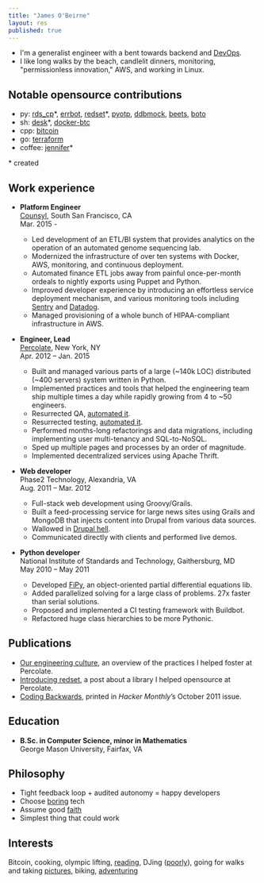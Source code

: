 ```yaml
---
title: "James O'Beirne"
layout: res
published: true
---
```


- I'm a generalist engineer with a bent towards backend and
  [DevOps](https://twitter.com/devops_borat/status/41587168870797312). 
- I like long walks by the beach, candlelit dinners, monitoring, 
  "permissionless innovation," AWS, and working in Linux.

## Notable opensource contributions

- py: 
  [rds_cp](https://github.com/counsyl/rds_cp)\*,
  [errbot](https://github.com/errbotio/errbot/pulls?utf8=%E2%9C%93&q=is%3Apr+author%3Ajamesob), 
  [redset](https://github.com/percolate/redset)\*, 
  [pyotp](https://github.com/pyotp/pyotp/pull/1),
  [ddbmock](https://github.com/sendgridlabs/ddbmock/commits?author=jamesob),
  [beets](https://github.com/beetbox/beets/pulls?utf8=%E2%9C%93&q=is%3Apr+author%3Ajamesob),
  [boto](https://github.com/boto/boto/pull/1899)
- sh: 
  [desk](https://github.com/jamesob/desk)\*,
  [docker-btc](https://github.com/jamesob/docker-btc)
- cpp:
  [bitcoin](https://github.com/bitcoin/bitcoin/pulls?utf8=%E2%9C%93&q=author%3Ajamesob+)  
- go: 
  [terraform](https://github.com/hashicorp/terraform/pulls?utf8=%E2%9C%93&q=is%3Apr+author%3Ajamesob+)  
- coffee: 
  [jennifer](https://github.com/percolate/jennifer)\*  

\* created

## Work experience

- **Platform Engineer**  
  [Counsyl](https://www.counsyl.com/), South San Francisco, CA  
  Mar. 2015 -  
  
  - Led development of an ETL/BI system that provides analytics on the operation
    of an automated genome sequencing lab.
  - Modernized the infrastructure of over ten systems with Docker,
    AWS, monitoring, and continuous deployment.
  - Automated finance ETL jobs away from painful once-per-month ordeals to
    nightly exports using Puppet and Python.
  - Improved developer experience by introducing
    an effortless service deployment mechanism,
    and various monitoring tools including [Sentry](https://getsentry.com/welcome/)
    and [Datadog](https://www.datadoghq.com/).
  - Managed provisioning of a whole bunch of HIPAA-compliant infrastructure in 
    AWS.

- **Engineer, Lead**  
  [Percolate](https://www.percolate.com/), New York, NY  
  Apr. 2012 – Jan. 2015  
    
  - Built and managed various parts of a large (~140k LOC) distributed 
    (~400 servers) system written in Python.
  - Implemented practices and tools that helped the engineering team ship 
    multiple times a day while rapidly growing from 4 to ~50 engineers. 
  - Resurrected QA, [automated it](https://blog.percolate.com/2012/11/tools-we-use/).
  - Resurrected testing, [automated it](https://blog.percolate.com/2013/02/introducing-jennifer/).
  - Performed months-long refactorings and data migrations, including
    implementing user multi-tenancy and SQL-to-NoSQL.
  - Sped up multiple pages and processes by an order of magnitude.
  - Implemented decentralized services using Apache Thrift.

- **Web developer**  
  Phase2 Technology, Alexandria, VA  
  Aug. 2011 – Mar. 2012  
    
  - Full-stack web development using Groovy/Grails.
  - Built a feed-processing service for large news sites using Grails and
MongoDB that injects content into Drupal from various data sources.
  - Wallowed in [Drupal hell](https://www.drupal.org/project/oauth).
  - Communicated directly with clients and performed live demos.

- **Python developer**  
  National Institute of Standards and Technology, Gaithersburg, MD  
  May 2010 – May 2011  
    
  - Developed [FiPy](http://www.ctcms.nist.gov/fipy/), an object-oriented
partial differential equations lib.
  - Added parallelized solving for a large class of problems. 27x faster than
serial solutions.
  - Proposed and implemented a CI testing framework with Buildbot.
  - Refactored huge class hierarchies to be more Pythonic.

## Publications

  - [Our engineering culture](https://blog.percolate.com/2013/08/engineering-culture/),
an overview of the practices I helped foster at Percolate.
  - [Introducing redset](https://blog.percolate.com/2013/10/introducing-redset/),
a post about a library I helped opensource at Percolate.
  - [Coding Backwards](http://hackermonthly.com/issue-17.html), printed in *Hacker
Monthly*’s October 2011 issue.

## Education

- **B.Sc. in Computer Science, minor in Mathematics**  
  George Mason University, Fairfax, VA  

## Philosophy

- Tight feedback loop + audited autonomy = happy developers
- Choose [boring](http://mcfunley.com/choose-boring-technology) tech
- Assume good [faith](https://en.wikipedia.org/wiki/Wikipedia:Assume_good_faith)
- Simplest thing that could work

## Interests

Bitcoin, cooking, olympic lifting,
[reading](https://www.goodreads.com/user/show/16430645-jamesob), DJing
([poorly](http://soundcloud.com/jamesob)), going for walks and taking
[pictures](http://instagram.com/_jamesob), biking,
[adventuring](http://ahadventure.us/)
